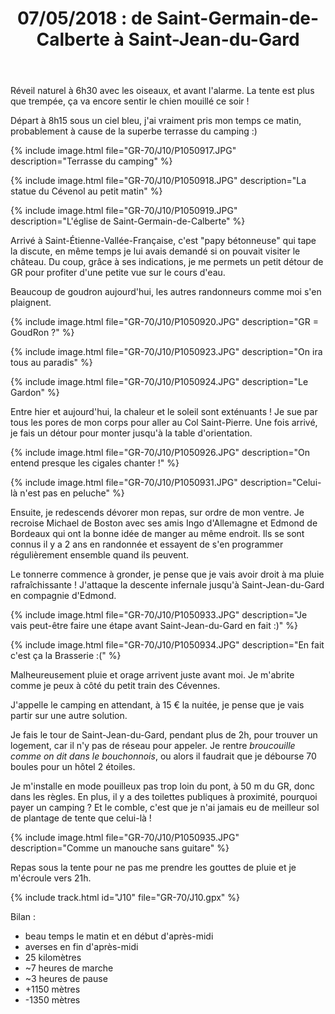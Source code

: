 ﻿---
title: "07/05/2018 : de Saint-Germain-de-Calberte à Saint-Jean-du-Gard"
permalink: /GR-70/J10/
sidebar:
  nav: "gr_70"
enable_tracks: true
---

Réveil naturel à 6h30 avec les oiseaux, et avant l'alarme.
La tente est plus que trempée, ça va encore sentir le chien mouillé ce soir !

Départ à 8h15 sous un ciel bleu, j'ai vraiment pris mon temps ce matin, probablement à cause de la superbe terrasse du camping :)

{% include image.html file="GR-70/J10/P1050917.JPG" description="Terrasse du camping" %}

{% include image.html file="GR-70/J10/P1050918.JPG" description="La statue du Cévenol au petit matin" %}

{% include image.html file="GR-70/J10/P1050919.JPG" description="L'église de Saint-Germain-de-Calberte" %}

Arrivé à Saint-Étienne-Vallée-Française, c'est "papy bétonneuse" qui tape la discute, en même temps je lui avais demandé si on pouvait visiter le château.
Du coup, grâce à ses indications, je me permets un petit détour de GR pour profiter d'une petite vue sur le cours d'eau.

Beaucoup de goudron aujourd'hui, les autres randonneurs comme moi s'en plaignent.

{% include image.html file="GR-70/J10/P1050920.JPG" description="GR = GoudRon ?" %}

{% include image.html file="GR-70/J10/P1050923.JPG" description="On ira tous au paradis" %}

{% include image.html file="GR-70/J10/P1050924.JPG" description="Le Gardon" %}

Entre hier et aujourd'hui, la chaleur et le soleil sont exténuants ! Je sue par tous les pores de mon corps pour aller au Col Saint-Pierre.
Une fois arrivé, je fais un détour pour monter jusqu'à la table d'orientation.

{% include image.html file="GR-70/J10/P1050926.JPG" description="On entend presque les cigales chanter !" %}

{% include image.html file="GR-70/J10/P1050931.JPG" description="Celui-là n'est pas en peluche" %}

Ensuite, je redescends dévorer mon repas, sur ordre de mon ventre.
Je recroise Michael de Boston avec ses amis Ingo d'Allemagne et Edmond de Bordeaux qui ont la bonne idée de manger au même endroit.
Ils se sont connus il y a 2 ans en randonnée et essayent de s'en programmer régulièrement ensemble quand ils peuvent.

Le tonnerre commence à gronder, je pense que je vais avoir droit à ma pluie rafraîchissante !
J'attaque la descente infernale jusqu'à Saint-Jean-du-Gard en compagnie d'Edmond.

{% include image.html file="GR-70/J10/P1050933.JPG" description="Je vais peut-être faire une étape avant Saint-Jean-du-Gard en fait :)" %}

{% include image.html file="GR-70/J10/P1050934.JPG" description="En fait c'est ça la Brasserie :(" %}

Malheureusement pluie et orage arrivent juste avant moi. Je m'abrite comme je peux à côté du petit train des Cévennes.

J'appelle le camping en attendant, à 15 € la nuitée, je pense que je vais partir sur une autre solution.

Je fais le tour de Saint-Jean-du-Gard, pendant plus de 2h, pour trouver un logement, car il n'y pas de réseau pour appeler.
Je rentre *broucouille comme on dit dans le bouchonnois*, ou alors il faudrait que je débourse 70 boules pour un hôtel 2 étoiles.

Je m'installe en mode pouilleux pas trop loin du pont, à 50 m du GR, donc dans les règles.
En plus, il y a des toilettes publiques à proximité, pourquoi payer un camping ?
Et le comble, c'est que je n'ai jamais eu de meilleur sol de plantage de tente que celui-là !

{% include image.html file="GR-70/J10/P1050935.JPG" description="Comme un manouche sans guitare" %}

Repas sous la tente pour ne pas me prendre les gouttes de pluie et je m'écroule vers 21h.

{% include track.html id="J10" file="GR-70/J10.gpx" %}

Bilan :
* beau temps le matin et en début d'après-midi
* averses en fin d'après-midi
* 25 kilomètres
* ~7 heures de marche
* ~3 heures de pause
* +1150 mètres
* -1350 mètres
